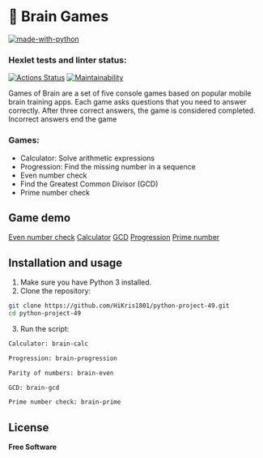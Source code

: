 # 🧠 Brain Games
[![made-with-python](https://img.shields.io/badge/Made%20with-Python-1f425f.svg)](https://www.python.org/)
### Hexlet tests and linter status:
[![Actions Status](https://github.com/HiKris1801/python-project-49/actions/workflows/hexlet-check.yml/badge.svg)](https://github.com/HiKris1801/python-project-49/actions)
[![Maintainability](https://api.codeclimate.com/v1/badges/223162c3d03d7e3323c3/maintainability)](https://codeclimate.com/github/HiKris1801/python-project-49/maintainability)

Games of Brain are a set of five console games based on popular mobile brain training apps. Each game asks questions that you need to answer correctly. After three correct answers, the game is considered completed. Incorrect answers end the game

### Games:

* Calculator: Solve arithmetic expressions
* Progression: Find the missing number in a sequence
* Even number check
* Find the Greatest Common Divisor (GCD)
* Prime number check

## Game demo

[Even number check](https://asciinema.org/a/OaRNJuadAsgbG8x4SYKW7FZHv)
[Calculator](https://asciinema.org/a/8bvqcIfx1hzkPWw41Ccv4i98l)
[GCD](https://asciinema.org/a/tywNvIuGIXKCwVeW4fvvnyXU3)
[Progression](https://asciinema.org/a/FtMX7UQ0aVtNglptoFBPIE9CA)
[Prime number](https://asciinema.org/a/qm8ZYaQcrRJfosvT05Tw109SA)

## Installation and usage

1. Make sure you have Python 3 installed.
2. Clone the repository:

```sh
git clone https://github.com/HiKris1801/python-project-49.git
cd python-project-49
```
3. Run the script:
```sh
Calculator: brain-calc
```
```sh
Progression: brain-progression
```
```sh
Parity of numbers: brain-even
```
```sh
GCD: brain-gcd
```
```sh
Prime number check: brain-prime
```


## License
**Free Software**
